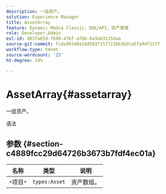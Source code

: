 ```yaml
---
description: 一组资产。
solution: Experience Manager
title: AssetArray
feature: Dynamic Media Classic，SDK/API，资产管理
role: Developer,Admin
exl-id: d63fa05d-fb98-476f-afbb-8a9ab3115daa
source-git-commit: fcda99340a18d5037157723bb3bdca5fa9df3277
workflow-type: tm+mt
source-wordcount: '25'
ht-degree: 24%

---
```


# AssetArray{#assetarray}

一组资产。

语法

## 参数 {#section-c4889fcc29d64726b3673b7fdf4ec01a}

| 名称 | 类型 | 说明 |
|---|---|---|
| `*`项目`*` | `types:Asset` | 资产数组。 |
